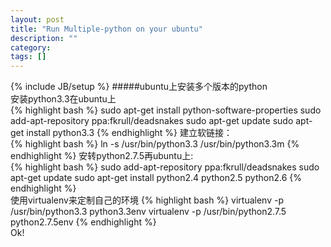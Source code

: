 ```yaml
---
layout: post
title: "Run Multiple-python on your ubuntu"
description: ""
category: 
tags: []
---
```

{% include JB/setup %}
#####ubuntu上安装多个版本的python  
安装python3.3在ubuntu上  
{% highlight bash %}
    sudo apt-get install python-software-properties
    sudo add-apt-repository ppa:fkrull/deadsnakes
    sudo apt-get update
    sudo apt-get install python3.3
{% endhighlight %}
建立软链接：  
{% highlight bash %}
    ln -s /usr/bin/python3.3 /usr/bin/python3.3m
{% endhighlight %}
安转python2.7.5再ubuntu上:    
{% highlight bash %}
    sudo add-apt-repository ppa:fkrull/deadsnakes
    sudo apt-get update
    sudo apt-get install python2.4 python2.5 python2.6
{% endhighlight %}   
使用virtualenv来定制自己的环境
{% highlight bash %}
    virtualenv -p /usr/bin/python3.3 python3.3env
    virtualenv -p /usr/bin/python2.7.5 python2.7.5env
{% endhighlight %}      
Ok!
